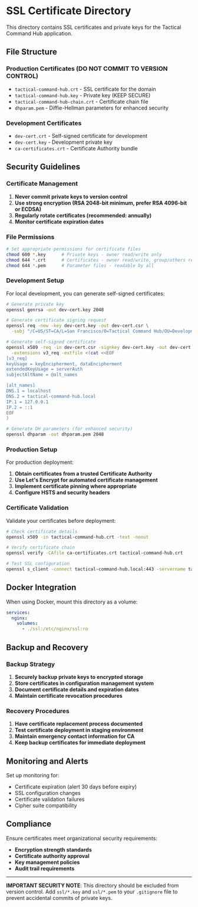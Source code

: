 # SSL Certificate Directory

This directory contains SSL certificates and private keys for the Tactical Command Hub application.

## File Structure

### Production Certificates (DO NOT COMMIT TO VERSION CONTROL)
- `tactical-command-hub.crt` - SSL certificate for the domain
- `tactical-command-hub.key` - Private key (KEEP SECURE)
- `tactical-command-hub-chain.crt` - Certificate chain file
- `dhparam.pem` - Diffie-Hellman parameters for enhanced security

### Development Certificates
- `dev-cert.crt` - Self-signed certificate for development
- `dev-cert.key` - Development private key
- `ca-certificates.crt` - Certificate Authority bundle

## Security Guidelines

### Certificate Management
1. **Never commit private keys to version control**
2. **Use strong encryption (RSA 2048-bit minimum, prefer RSA 4096-bit or ECDSA)**
3. **Regularly rotate certificates (recommended: annually)**
4. **Monitor certificate expiration dates**

### File Permissions
```bash
# Set appropriate permissions for certificate files
chmod 600 *.key      # Private keys - owner read/write only
chmod 644 *.crt      # Certificates - owner read/write, group/others read
chmod 644 *.pem      # Parameter files - readable by all
```

### Development Setup
For local development, you can generate self-signed certificates:

```bash
# Generate private key
openssl genrsa -out dev-cert.key 2048

# Generate certificate signing request
openssl req -new -key dev-cert.key -out dev-cert.csr \
  -subj "/C=US/ST=CA/L=San Francisco/O=Tactical Command Hub/OU=Development/CN=localhost"

# Generate self-signed certificate
openssl x509 -req -in dev-cert.csr -signkey dev-cert.key -out dev-cert.crt -days 365 \
  -extensions v3_req -extfile <(cat <<EOF
[v3_req]
keyUsage = keyEncipherment, dataEncipherment
extendedKeyUsage = serverAuth
subjectAltName = @alt_names

[alt_names]
DNS.1 = localhost
DNS.2 = tactical-command-hub.local
IP.1 = 127.0.0.1
IP.2 = ::1
EOF
)

# Generate DH parameters (for enhanced security)
openssl dhparam -out dhparam.pem 2048
```

### Production Setup
For production deployment:

1. **Obtain certificates from a trusted Certificate Authority**
2. **Use Let's Encrypt for automated certificate management**
3. **Implement certificate pinning where appropriate**
4. **Configure HSTS and security headers**

### Certificate Validation
Validate your certificates before deployment:

```bash
# Check certificate details
openssl x509 -in tactical-command-hub.crt -text -noout

# Verify certificate chain
openssl verify -CAfile ca-certificates.crt tactical-command-hub.crt

# Test SSL configuration
openssl s_client -connect tactical-command-hub.local:443 -servername tactical-command-hub.local
```

## Docker Integration

When using Docker, mount this directory as a volume:

```yaml
services:
  nginx:
    volumes:
      - ./ssl:/etc/nginx/ssl:ro
```

## Backup and Recovery

### Backup Strategy
1. **Securely backup private keys to encrypted storage**
2. **Store certificates in configuration management system**
3. **Document certificate details and expiration dates**
4. **Maintain certificate revocation procedures**

### Recovery Procedures
1. **Have certificate replacement process documented**
2. **Test certificate deployment in staging environment**
3. **Maintain emergency contact information for CA**
4. **Keep backup certificates for immediate deployment**

## Monitoring and Alerts

Set up monitoring for:
- Certificate expiration (alert 30 days before expiry)
- SSL configuration changes
- Certificate validation failures
- Cipher suite compatibility

## Compliance

Ensure certificates meet organizational security requirements:
- **Encryption strength standards**
- **Certificate authority approval**
- **Key management policies**
- **Audit trail requirements**

---

**IMPORTANT SECURITY NOTE**: This directory should be excluded from version control. 
Add `ssl/*.key` and `ssl/*.pem` to your `.gitignore` file to prevent accidental commits of private keys.
